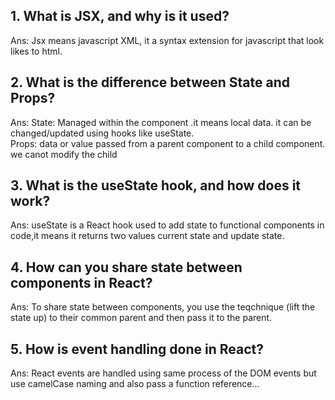 ## 1. What is JSX, and why is it used?<br>
Ans: Jsx means javascript XML,  it a syntax extension for javascript that look likes to html.<br>

## 2. What is the difference between State and Props?<br>
Ans: State: Managed within the component .it means local data. it  can be changed/updated using hooks like useState.<br>
Props: data or value passed from a parent component to a child component. we canot modify the child<br>

## 3. What is the useState hook, and how does it work?<br>
Ans: useState is a React hook used to add state to functional components in code,it means it returns two  values current state and update state.<br>

## 4. How can you share state between components in React?<br>
Ans: To share state between components, you use the teqchnique (lift the state up) to their common parent and then pass it to the parent.<br>

## 5. How is event handling done in React?<br>
Ans: React events are handled using same process of the DOM events but use camelCase naming and also pass a function reference...<br>
